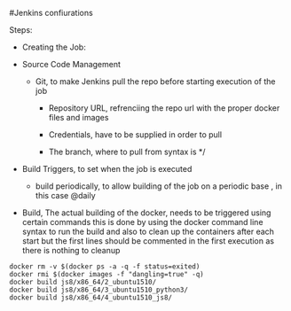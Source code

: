 #Jenkins confiurations 

Steps:
- Creating the Job:

 - Source Code Management
   - Git, to make Jenkins pull the repo before starting execution of the job

     - Repository URL, refrenciing the repo  url with the proper docker files and images 

     - Credentials,  have to be supplied in order to pull 

     - The branch, where to pull from syntax is */<branch name>

 - Build Triggers, to set when the job is executed 
   - build periodically, to allow building of the job on a periodic base , in this case @daily 


 - Build, The actual building of the docker, needs to be triggered using certain commands this is 
 done by using the docker command line syntax to run the build and also to clean up the containers after each start
 but the first lines should be commented in the first execution as there is nothing to cleanup 
 ```
docker rm -v $(docker ps -a -q -f status=exited)
docker rmi $(docker images -f "dangling=true" -q)
docker build js8/x86_64/2_ubuntu1510/
docker build js8/x86_64/3_ubuntu1510_python3/
docker build js8/x86_64/4_ubuntu1510_js8/
 ``` 
